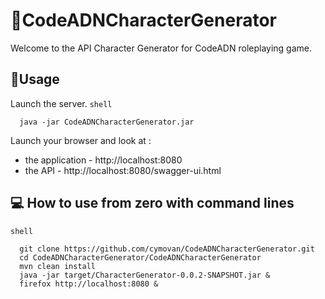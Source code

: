 # 🧬CodeADNCharacterGenerator
Welcome to the API Character Generator for CodeADN roleplaying game.

## 📝Usage
Launch the server.
`shell`
```shell 
  java -jar CodeADNCharacterGenerator.jar
```
Launch your browser and look at :
* the application - http://localhost:8080
* the API - http://localhost:8080/swagger-ui.html

## 💻 How to use from zero with command lines
`shell`
```shell
  git clone https://github.com/cymovan/CodeADNCharacterGenerator.git
  cd CodeADNCharacterGenerator/CodeADNCharacterGenerator
  mvn clean install
  java -jar target/CharacterGenerator-0.0.2-SNAPSHOT.jar &
  firefox http://localhost:8080 &
```
